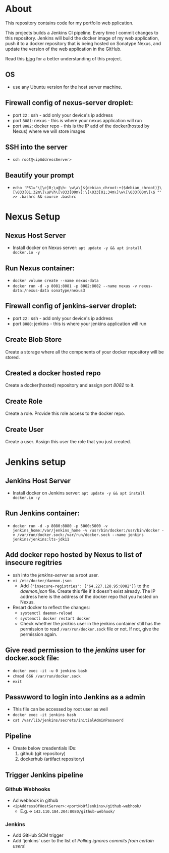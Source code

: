 # About
This repository contains code for my portfolio web pplication.

This projects builds a Jenkins CI pipeline. Every time I commit changes to this repository. Jenkins will build the docker image of my web application, push it to a docker repository that is being hosted on Sonatype Nexus, and update the version of the web application in the GitHub.

Read this [blog](https://bhairavisanskriti.hashnode.dev/publish-docker-images-to-nexus-using-jenkins) for a better understanding of this project.

## OS
- use any Ubuntu version for the host server machine.

## Firewall config of nexus-server droplet:
- port `22`  : ssh - add only your device's ip address
- port `8081`: nexus - this is where your nexus application will run
- port `8082`: docker repo - this is the IP add of the docker(hosted by Nexus) where we will store images

## SSH into the server
- `ssh root@<ipAddressServer>`

## Beautify your prompt
- `echo 'PS1="\[\e]0;\u@\h: \w\a\]${debian_chroot:+($debian_chroot)}\[\033[01;32m\]\u@\h\[\033[00m\]:\[\033[01;34m\]\w\[\033[00m\]\$ "' >> .bashrc && source .bashrc`

# Nexus Setup 
## Nexus Host Server 
- Install docker on Nexus server:  `apt update -y && apt install docker.io -y`

## Run Nexus container:
- `docker volume create --name nexus-data`
- `docker run -d -p 8081:8081 -p 8082:8082 --name nexus -v nexus-data:/nexus-data sonatype/nexus3`

## Firewall config of jenkins-server droplet:
- port `22`  : ssh - add only your device's ip address
- port `8080`: jenkins - this is where your jenkins application will run

## Create Blob Store
Create a storage where all the components of your docker repository will be stored.

## Created a docker hosted repo
Create a docker(hosted) repository and assign port *8082* to it. 

## Create Role
Create a role. Provide this role access to the docker repo.

## Create User
Create a user. Assign this user the role that you just created.

# Jenkins setup
## Jenkins Host Server 
- Install docker on Jenkins server:  `apt update -y && apt install docker.io -y`
	
## Run Jenkins container:
- `docker run -d -p 8080:8080 -p 5000:5000 -v jenkins_home:/var/jenkins_home -v /usr/bin/docker:/usr/bin/docker -v /var/run/docker.sock:/var/run/docker.sock --name jenkins jenkins/jenkins:lts-jdk11`

## Add docker repo hosted by Nexus to list of insecure regitries
- ssh into the *jenkins-server* as a root user.
- `vi /etc/docker/daemon.json`
  - Add `{"insecure-registries": ["64.227.128.95:8082"]}` to the *daemon.json* file. Create this file if it doesn't exist already. The IP address here is the address of the docker repo that you hosted on Nexus.
- Resart docker to reflect the changes:
  - `systemctl daemon-reload`
  - `systemctl docker restart docker`
  - Check whether the *jenkins* user in the jenkins container still has the permission to read `/var/run/docker.sock` file or not. If not, give the permission again.

## Give read permission to the *jenkins* user for docker.sock file:
- `docker exec -it -u 0 jenkins bash`
- `chmod 666 /var/run/docker.sock`
- `exit`

## Passwword to login into Jenkins as a admin 
- This file can be accessed by root user as well
- `docker exec -it jenkins bash`
- `cat /var/lib/jenkins/secrets/initialAdminPassword`

## Pipeline
- Create below creadentials IDs: 
	1. github (git repository)
	2. dockerhub (artifact repository)
	
## Trigger Jenkins pipeline
### Github Webhooks
- Ad webhook in github
- `<ipAddressOfHostServer>:<portNoOfJenkins>/github-webhook/` 
	- E.g.-> `143.110.184.204:8080/github-webhook/` 
			
### Jenkins
- Add GitHub SCM trigger
- Add 'jenkins' user to the list of *Polling ignores commits from certain users*!

